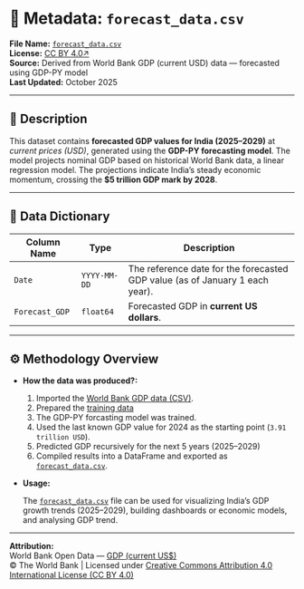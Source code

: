 # 🧾 Metadata: `forecast_data.csv`

**File Name:** [`forecast_data.csv`](https://github.com/neuraledgeai/GDP-PY/blob/main/GDP-PY%20Project/Data/Forecast%20Data/forecast_data.csv)  
**License:** [CC BY 4.0↗](https://creativecommons.org/licenses/by/4.0/)  
**Source:** Derived from World Bank GDP (current USD) data — forecasted using GDP-PY model     
**Last Updated:** October 2025  

---

## 📘 Description

This dataset contains **forecasted GDP values for India (2025–2029)** at *current prices (USD)*, generated using the **GDP-PY forecasting model**. 
The model projects nominal GDP based on historical World Bank data, a linear regression model.
The projections indicate India’s steady economic momentum, crossing the **$5 trillion GDP mark by 2028**.

---

## 🧮 Data Dictionary

| Column Name | Type | Description |
|--------------|------|-------------|
| `Date` | `YYYY-MM-DD` | The reference date for the forecasted GDP value (as of January 1 each year). |
| `Forecast_GDP` | `float64` | Forecasted GDP in **current US dollars**. |

---

## ⚙️ Methodology Overview

- **How the data was produced?:**  
  1. Imported the [World Bank GDP data (CSV)](https://github.com/neuraledgeai/GDP-PY/blob/main/GDP-PY%20Project/Data/GDP%20Data%20(World%20Bank)/gdp_current_usd_india.csv).
  2. Prepared the [training data](https://github.com/neuraledgeai/GDP-PY/tree/main/GDP-PY%20Project/Data/Training%20Data)
  3. The GDP-PY forcasting model was trained.
  4. Used the last known GDP value for 2024 as the starting point (`3.91 trillion USD`).
  5. Predicted GDP recursively for the next 5 years (2025–2029)
  6. Compiled results into a DataFrame and exported as [`forecast_data.csv`](https://github.com/neuraledgeai/GDP-PY/blob/main/GDP-PY%20Project/Data/Forecast%20Data/forecast_data.csv).

- **Usage:**  

  The [`forecast_data.csv`](https://github.com/neuraledgeai/GDP-PY/blob/main/GDP-PY%20Project/Data/Forecast%20Data/forecast_data.csv) file can be used for visualizing India’s GDP growth trends (2025–2029), building dashboards or economic models, and analysing GDP trend.

---

**Attribution:**  
World Bank Open Data — [GDP (current US$)](https://data.worldbank.org/indicator/NY.GDP.MKTP.CD?locations=IN)  
© The World Bank | Licensed under [Creative Commons Attribution 4.0 International License (CC BY 4.0)](https://creativecommons.org/licenses/by/4.0/)
